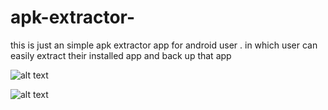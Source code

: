 # apk-extractor-
this is just an simple apk extractor app for android user . in which user can easily extract their installed app and back up that app 


![alt text](https://github.com/rk215/apk-extractor-/blob/master/Screenshot_APK%20Extractor_20180131-141524.png)

![alt text](https://github.com/rk215/apk-extractor-/blob/master/Screenshot_APK%20Extractor_20180131-141524.png)
